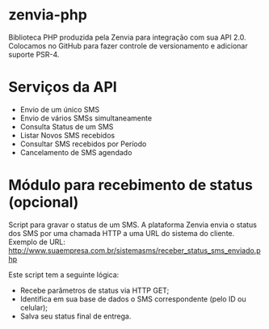 # zenvia-php
Biblioteca PHP produzida pela Zenvia para integração com sua API 2.0. Colocamos no GitHub para fazer controle de versionamento e adicionar suporte PSR-4.

# Serviços da API
* Envio de um único SMS
* Envio de vários SMSs simultaneamente
* Consulta Status de um SMS
* Listar Novos SMS recebidos
* Consultar SMS recebidos por Período
* Cancelamento de SMS agendado 

# Módulo para recebimento de status (opcional)
Script para gravar o status de um SMS. A plataforma Zenvia envia o status dos SMS por uma chamada HTTP a uma URL do sistema do cliente.
Exemplo de URL: http://www.suaempresa.com.br/sistemasms/receber_status_sms_enviado.php

Este script tem a seguinte lógica:
* Recebe parâmetros de status via HTTP GET;
* Identifica em sua base de dados o SMS correspondente (pelo ID ou celular);
* Salva seu status final de entrega.



